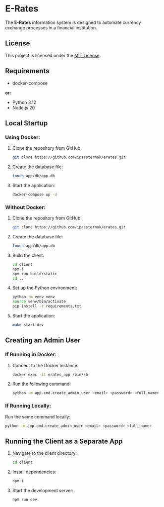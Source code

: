 # E-Rates

The **E-Rates** information system is designed to automate currency exchange processes in a financial institution.

## License

This project is licensed under the [MIT License](LICENSE).

## Requirements

- docker-compose 

**or:**
  - Python 3.12
  - Node.js 20

## Local Startup

### Using Docker:
1. Clone the repository from GitHub.
    ```bash
    git clone https://github.com/ipassternak/erates.git
    ```
2. Create the database file:  
   ```bash
   touch app/db/app.db
   ```
3. Start the application:  
   ```bash
   docker-compose up -d
   ```

### Without Docker:
1. Clone the repository from GitHub.
    ```sh
    git clone https://github.com/ipassternak/erates.git
    ```
2. Create the database file:  
   ```bash
   touch app/db/app.db
   ```
3. Build the client:  
   ```bash
   cd client
   npm i
   npm run build:static
   cd ..
   ```
4. Set up the Python environment:  
   ```bash
   python -m venv venv
   source venv/bin/activate
   pip install -r requirements.txt
   ```
5. Start the application:  
   ```bash
   make start-dev
   ```

## Creating an Admin User

### If Running in Docker:
1. Connect to the Docker instance:  
   ```bash
   docker exec -it erates_app /bin/sh
   ```
2. Run the following command:  
   ```bash
   python -m app.cmd.create_admin_user <email> <password> <full_name>
   ```

### If Running Locally:
Run the same command locally:  
```bash
python -m app.cmd.create_admin_user <email> <password> <full_name>
```

## Running the Client as a Separate App

1. Navigate to the client directory:  
   ```bash
   cd client
   ```
2. Install dependencies:  
   ```bash
   npm i
   ```
3. Start the development server:  
   ```bash
   npm run dev
   ```